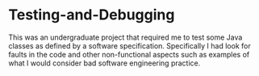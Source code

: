 # Testing-and-Debugging
This was an undergraduate project that required me to test some Java classes as defined by a software specification. Specifically I had look for faults in the code and other non-functional aspects such as examples of what I would consider bad software engineering practice.
